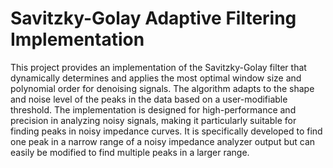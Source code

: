 # Savitzky-Golay Adaptive Filtering Implementation
This project provides an implementation of the Savitzky-Golay filter that dynamically determines and applies the most optimal window size and polynomial order for denoising signals. The algorithm adapts to the shape and noise level of the peaks in the data based on a user-modifiable threshold. The implementation is designed for high-performance and precision in analyzing noisy signals, making it particularly suitable for finding peaks in noisy impedance curves. It is specifically developed to find one peak in a narrow range of a noisy impedance analyzer output but can easily be modified to find multiple peaks in a larger range.
